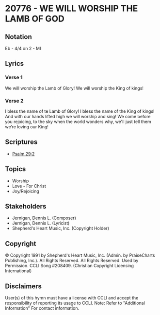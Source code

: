 # 20776 - WE WILL WORSHIP THE LAMB OF GOD

## Notation

Eb - 4/4 on 2 - MI

## Lyrics

### Verse 1

We will worship the Lamb of Glory! We will worship the King of kings!

### Verse 2

I bless the name of te Lamb of Glory! I bless the name of the King of kings! And with our hands lifted high we will worship and sing! We come before you rejoicing, to the sky when the world wonders why, we'll just tell them we’re loving our King!


## Scriptures

- [Psalm 29:2](https://www.biblegateway.com/passage/?search=Psalm%2029%3A2)

## Topics

- Worship
- Love - For Christ
- Joy/Rejoicing

## Stakeholders

- Jernigan, Dennis L. (Composer)
- Jernigan, Dennis L. (Lyricist)
- Shepherd's Heart Music, Inc. (Copyright Holder)

## Copyright

© Copyright 1991 by Shepherd's Heart Music, Inc. (Admin. by PraiseCharts Publishing, Inc.). All Rights Reserved. All Rights Reserved. Used by Permission. CCLI Song #208409.
(Christian Copyright Licensing International)

## Disclaimers

User(s) of this hymn must have a license with CCLI and accept the responsibility of reporting its usage to CCLI.
Note: Refer to "Additional Information" For contact information.


